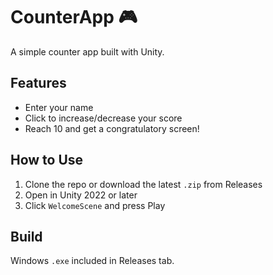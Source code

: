# CounterApp 🎮

A simple counter app built with Unity.

## Features
- Enter your name
- Click to increase/decrease your score
- Reach 10 and get a congratulatory screen!

## How to Use
1. Clone the repo or download the latest `.zip` from Releases
2. Open in Unity 2022 or later
3. Click `WelcomeScene` and press Play

## Build
Windows `.exe` included in Releases tab.
